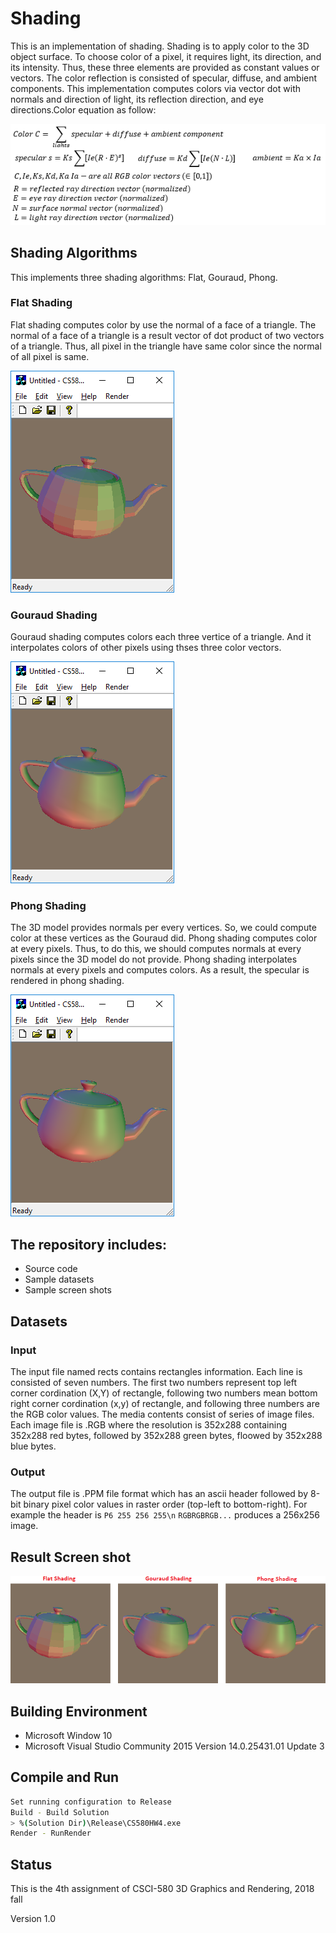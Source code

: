 # Shading

This is an implementation of shading. Shading is to apply color to the 3D object surface. To choose color of a pixel, it requires light, its direction, and its intensity. Thus, these three elements are provided as constant values or vectors. The color reflection is consisted of specular, diffuse, and ambient components. This implementation computes colors via vector dot with normals and direction of light, its reflection direction, and eye directions.Color equation as follow:

![colorEquation](colorEquation.png)

## Shading Algorithms

This implements three shading algorithms: Flat, Gouraud, Phong.

### Flat Shading

Flat shading computes color by use the normal of a face of a triangle. The normal of a face of a triangle is a result vector of dot product of two vectors of a triangle. Thus, all pixel in the triangle have same color since the normal of all pixel is same.

![Flat](screenshot_Flat.png)

### Gouraud Shading

Gouraud shading computes colors each three vertice of a triangle. And it interpolates colors of other pixels using thses three color vectors.

![Gouraud](screenshot_Gouraud.png)

### Phong Shading

The 3D model provides normals per every vertices. So, we could compute color at these vertices as the Gouraud did. Phong shading computes color at every pixels. Thus, to do this, we should computes normals at every pixels since the 3D model do not provide. Phong shading interpolates normals at every pixels and computes colors. As a result, the specular is rendered in phong shading.

![Phong](screenshot_Phong.png)


## The repository includes:
* Source code
* Sample datasets
* Sample screen shots


## Datasets
### Input

The input file named rects contains rectangles information. Each line is consisted of seven numbers. The first two numbers represent top left corner cordination (X,Y) of rectangle, following two numbers mean bottom right corner cordination (x,y) of rectangle, and following three numbers are the RGB color values. The media contents consist of series of image files. Each image file is .RGB where the resolution is 352x288 containing 352x288 red bytes, followed by 352x288 green bytes, floowed by 352x288 blue bytes.

### Output

The output file is .PPM file format which has an ascii header followed by 8-bit binary pixel color values in raster order (top-left to bottom-right). For example the header is `P6 255 256 255\n` `RGBRGBRGB...` produces a 256x256 image.


## Result Screen shot
![Sample screen shot](demo.png)


## Building Environment
* Microsoft Window 10
* Microsoft Visual Studio Community 2015 Version 14.0.25431.01 Update 3


## Compile and Run
```bash
Set running configuration to Release
Build - Build Solution
> %(Solution Dir)\Release\CS580HW4.exe
Render - RunRender
```


## Status

This is the 4th assignment of CSCI-580 3D Graphics and Rendering, 2018 fall

Version 1.0

